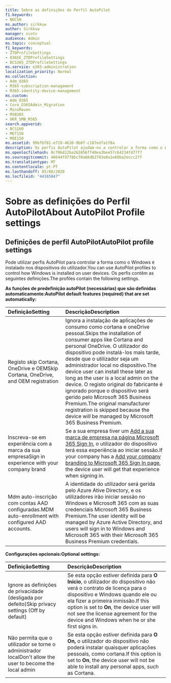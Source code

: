 ```yaml
---
title: Sobre as definições do Perfil AutoPilot
f1.keywords:
- NOCSH
ms.author: sirkkuw
author: Sirkkuw
manager: scotv
audience: Admin
ms.topic: conceptual
f1_keywords:
- ZTDProfileSettings
- O365E_ZTDProfileSettings
- BCS365_ZTDProfileSettings
ms.service: o365-administration
localization_priority: Normal
ms.collection:
- Adm_O365
- M365-subscription-management
- M365-identity-device-management
ms.custom:
- Adm_O365
- Core_O365Admin_Migration
- MiniMaven
- MSB365
- OKR_SMB_M365
search.appverid:
- BCS160
- MET150
- MOE150
ms.assetid: 99bfbf81-e719-4630-9b0f-c187edfa1f8a
description: Os perfis AutoPilot ajudam-no a controlar a forma como o Windows é instalado nos dispositivos do utilizador. Os perfis contêm definições predefinidas e opcionais, como saltar a instalação cortana.
ms.openlocfilehash: 0c706d12ba262856ff40ea3bee57c64234fd77f7
ms.sourcegitcommit: 46644f9778bc70ab6d62783e0a1e60ba2eccc27f
ms.translationtype: MT
ms.contentlocale: pt-PT
ms.lasthandoff: 05/08/2020
ms.locfileid: "44165847"
---
```

# <a name="about-autopilot-profile-settings"></a><span data-ttu-id="6b4fa-104">Sobre as definições do Perfil AutoPilot</span><span class="sxs-lookup"><span data-stu-id="6b4fa-104">About AutoPilot Profile settings</span></span>

## <a name="autopilot-profile-settings"></a><span data-ttu-id="6b4fa-105">Definições de perfil AutoPilot</span><span class="sxs-lookup"><span data-stu-id="6b4fa-105">AutoPilot profile settings</span></span>

<span data-ttu-id="6b4fa-106">Pode utilizar perfis AutoPilot para controlar a forma como o Windows é instalado nos dispositivos do utilizador.</span><span class="sxs-lookup"><span data-stu-id="6b4fa-106">You can use AutoPilot profiles to control how Windows is installed on user devices.</span></span> <span data-ttu-id="6b4fa-107">Os perfis contêm as seguintes definições.</span><span class="sxs-lookup"><span data-stu-id="6b4fa-107">The profiles contain the following settings.</span></span>
  
 <span data-ttu-id="6b4fa-108">**As funções de predefinição autoPilot (necessárias) que são definidas automaticamente:**</span><span class="sxs-lookup"><span data-stu-id="6b4fa-108">**AutoPilot default features (required) that are set automatically:**</span></span>
  
|<span data-ttu-id="6b4fa-109">**Definição**</span><span class="sxs-lookup"><span data-stu-id="6b4fa-109">**Setting**</span></span>|<span data-ttu-id="6b4fa-110">**Descrição**</span><span class="sxs-lookup"><span data-stu-id="6b4fa-110">**Description**</span></span>|
|:-----|:-----|
|<span data-ttu-id="6b4fa-111">Registo skip Cortana, OneDrive e OEM</span><span class="sxs-lookup"><span data-stu-id="6b4fa-111">Skip Cortana, OneDrive, and OEM registration</span></span>  <br/> |<span data-ttu-id="6b4fa-112">Ignora a instalação de aplicações de consumo como cortana e oneDrive pessoal.</span><span class="sxs-lookup"><span data-stu-id="6b4fa-112">Skips the installation of consumer apps like Cortana and personal OneDrive.</span></span> <span data-ttu-id="6b4fa-113">O utilizador do dispositivo pode instalá-los mais tarde, desde que o utilizador seja um administrador local no dispositivo.</span><span class="sxs-lookup"><span data-stu-id="6b4fa-113">The device user can install these later as long as the user is a local admin on the device.</span></span> <span data-ttu-id="6b4fa-114">O registo original do fabricante é ignorado porque o dispositivo será gerido pelo Microsoft 365 Business Premium.</span><span class="sxs-lookup"><span data-stu-id="6b4fa-114">The original manufacturer registration is skipped because the device will be managed by Microsoft 365 Business Premium.</span></span>  <br/> |
|<span data-ttu-id="6b4fa-115">Inscreva-se em experiência com a marca da sua empresa</span><span class="sxs-lookup"><span data-stu-id="6b4fa-115">Sign in experience with your company brand</span></span>  <br/> |<span data-ttu-id="6b4fa-116">Se a sua empresa tiver um [Add a sua marca de empresa na página Microsoft 365 Sign In](https://docs.microsoft.com/microsoft-365/admin/setup/customize-sign-in-page), o utilizador do dispositivo terá essa experiência ao iniciar sessão.</span><span class="sxs-lookup"><span data-stu-id="6b4fa-116">If your company has a [Add your company branding to Microsoft 365 Sign In page](https://docs.microsoft.com/microsoft-365/admin/setup/customize-sign-in-page), the device user will get that experience when signing in.</span></span>  <br/> |
|<span data-ttu-id="6b4fa-117">Mdm auto-inscrição com contas AAD configuradas.</span><span class="sxs-lookup"><span data-stu-id="6b4fa-117">MDM auto-enrollment with configured AAD accounts.</span></span>  <br/> |<span data-ttu-id="6b4fa-118">A identidade do utilizador será gerida pelo Azure Ative Directory, e os utilizadores irão iniciar sessão no Windows e Microsoft 365 com as suas credenciais Microsoft 365 Business Premium.</span><span class="sxs-lookup"><span data-stu-id="6b4fa-118">The user identity will be managed by Azure Active Directory, and users will sign in to Windows and Microsoft 365 with their Microsoft 365 Business Premium credentials.</span></span>  <br/> |
   
 <span data-ttu-id="6b4fa-119">**Configurações opcionais:**</span><span class="sxs-lookup"><span data-stu-id="6b4fa-119">**Optional settings:**</span></span>
  
|<span data-ttu-id="6b4fa-120">**Definição**</span><span class="sxs-lookup"><span data-stu-id="6b4fa-120">**Setting**</span></span>|<span data-ttu-id="6b4fa-121">**Descrição**</span><span class="sxs-lookup"><span data-stu-id="6b4fa-121">**Description**</span></span>|
|:-----|:-----|
|<span data-ttu-id="6b4fa-122">Ignore as definições de privacidade (desligada por defeito)</span><span class="sxs-lookup"><span data-stu-id="6b4fa-122">Skip privacy settings (Off by default)</span></span>  <br/> |<span data-ttu-id="6b4fa-123">Se esta opção estiver definida para **O Início**, o utilizador do dispositivo não verá o contrato de licença para o dispositivo e Windows quando ele ou ela fizer a primeira inmissão.</span><span class="sxs-lookup"><span data-stu-id="6b4fa-123">If this option is set to **On**, the device user will not see the license agreement for the device and Windows when he or she first signs in.</span></span>  <br/> |
|<span data-ttu-id="6b4fa-124">Não permita que o utilizador se torne o administrador local</span><span class="sxs-lookup"><span data-stu-id="6b4fa-124">Don't allow the user to become the local admin</span></span>  <br/> |<span data-ttu-id="6b4fa-125">Se esta opção estiver definida para **O On,** o utilizador do dispositivo não poderá instalar quaisquer aplicações pessoais, como cortana.</span><span class="sxs-lookup"><span data-stu-id="6b4fa-125">If this option is set to **On**, the device user will not be able to install any personal apps, such as Cortana.</span></span><br/> |
   
